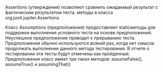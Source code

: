Assertions (утверждения) позволяют сравнить ожидаемый результат с фактическим результатом теста.
          методы в класса org.junit.jupiter.Assertions

Класс Assumptions (предположения) предоставляет staticметоды для поддержки выполнения условного теста на основе предположений. Неуспешное предположение приводит к прерыванию теста.
          Предположения обычно используются всякий раз, когда нет смысла продолжать выполнение данного метода тестирования. В отчете о тестировании эти тесты будут отмечены как пройденные.
          Предположения класс имеет три таких методов: assumeFalse(), assumeTrue() и assumingThat()
